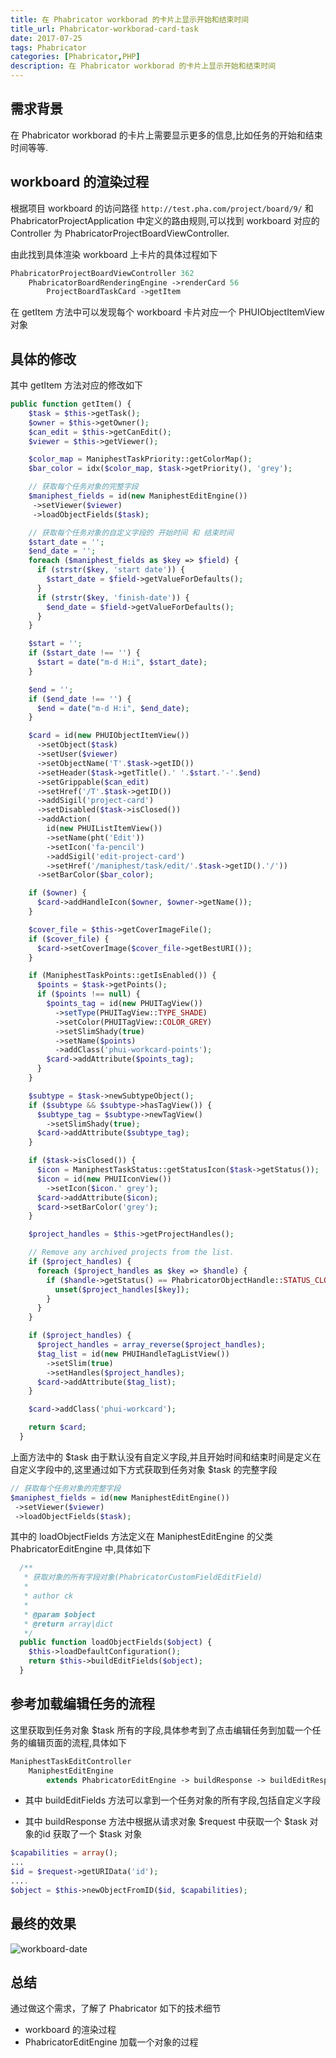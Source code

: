 ```yaml
---
title: 在 Phabricator workborad 的卡片上显示开始和结束时间
title_url: Phabricator-workborad-card-task
date: 2017-07-25
tags: Phabricator
categories: [Phabricator,PHP]
description: 在 Phabricator workborad 的卡片上显示开始和结束时间
---
```


## 需求背景

在 Phabricator workborad 的卡片上需要显示更多的信息,比如任务的开始和结束时间等等.

## workboard 的渲染过程

根据项目 workboard 的访问路径 `http://test.pha.com/project/board/9/` 和 PhabricatorProjectApplication 中定义的路由规则,可以找到 workboard 对应的 Controller 为 PhabricatorProjectBoardViewController. 

由此找到具体渲染 workboard 上卡片的具体过程如下

```php
PhabricatorProjectBoardViewController 362
	PhabricatorBoardRenderingEngine ->renderCard 56
		ProjectBoardTaskCard ->getItem 
```

在 getItem 方法中可以发现每个 workboard 卡片对应一个 PHUIObjectItemView 对象

## 具体的修改

其中 getItem 方法对应的修改如下

```php
public function getItem() {
    $task = $this->getTask();
    $owner = $this->getOwner();
    $can_edit = $this->getCanEdit();
    $viewer = $this->getViewer();

    $color_map = ManiphestTaskPriority::getColorMap();
    $bar_color = idx($color_map, $task->getPriority(), 'grey');

    // 获取每个任务对象的完整字段
    $maniphest_fields = id(new ManiphestEditEngine())
     ->setViewer($viewer)
     ->loadObjectFields($task);

    // 获取每个任务对象的自定义字段的 开始时间 和 结束时间
    $start_date = '';
    $end_date = '';
    foreach ($maniphest_fields as $key => $field) {
      if (strstr($key, 'start date')) {
        $start_date = $field->getValueForDefaults();
      }
      if (strstr($key, 'finish-date')) {
        $end_date = $field->getValueForDefaults();
      }
    }

    $start = '';
    if ($start_date !== '') {
      $start = date("m-d H:i", $start_date);
    }

    $end = '';
    if ($end_date !== '') {
      $end = date("m-d H:i", $end_date);
    }

    $card = id(new PHUIObjectItemView())
      ->setObject($task)
      ->setUser($viewer)
      ->setObjectName('T'.$task->getID())
      ->setHeader($task->getTitle().' '.$start.'-'.$end)
      ->setGrippable($can_edit)
      ->setHref('/T'.$task->getID())
      ->addSigil('project-card')
      ->setDisabled($task->isClosed())
      ->addAction(
        id(new PHUIListItemView())
        ->setName(pht('Edit'))
        ->setIcon('fa-pencil')
        ->addSigil('edit-project-card')
        ->setHref('/maniphest/task/edit/'.$task->getID().'/'))
      ->setBarColor($bar_color);

    if ($owner) {
      $card->addHandleIcon($owner, $owner->getName());
    }

    $cover_file = $this->getCoverImageFile();
    if ($cover_file) {
      $card->setCoverImage($cover_file->getBestURI());
    }

    if (ManiphestTaskPoints::getIsEnabled()) {
      $points = $task->getPoints();
      if ($points !== null) {
        $points_tag = id(new PHUITagView())
          ->setType(PHUITagView::TYPE_SHADE)
          ->setColor(PHUITagView::COLOR_GREY)
          ->setSlimShady(true)
          ->setName($points)
          ->addClass('phui-workcard-points');
        $card->addAttribute($points_tag);
      }
    }

    $subtype = $task->newSubtypeObject();
    if ($subtype && $subtype->hasTagView()) {
      $subtype_tag = $subtype->newTagView()
        ->setSlimShady(true);
      $card->addAttribute($subtype_tag);
    }

    if ($task->isClosed()) {
      $icon = ManiphestTaskStatus::getStatusIcon($task->getStatus());
      $icon = id(new PHUIIconView())
        ->setIcon($icon.' grey');
      $card->addAttribute($icon);
      $card->setBarColor('grey');
    }

    $project_handles = $this->getProjectHandles();

    // Remove any archived projects from the list.
    if ($project_handles) {
      foreach ($project_handles as $key => $handle) {
        if ($handle->getStatus() == PhabricatorObjectHandle::STATUS_CLOSED) {
          unset($project_handles[$key]);
        }
      }
    }

    if ($project_handles) {
      $project_handles = array_reverse($project_handles);
      $tag_list = id(new PHUIHandleTagListView())
        ->setSlim(true)
        ->setHandles($project_handles);
      $card->addAttribute($tag_list);
    }

    $card->addClass('phui-workcard');

    return $card;
  }
```

上面方法中的 $task 由于默认没有自定义字段,并且开始时间和结束时间是定义在自定义字段中的,这里通过如下方式获取到任务对象 $task 的完整字段

```php
// 获取每个任务对象的完整字段
$maniphest_fields = id(new ManiphestEditEngine())
 ->setViewer($viewer)
 ->loadObjectFields($task);
```

其中的 loadObjectFields 方法定义在 ManiphestEditEngine 的父类 PhabricatorEditEngine 中,具体如下

```php
  /**
   * 获取对象的所有字段对象(PhabricatorCustomFieldEditField)
   *
   * author ck
   *
   * @param $object
   * @return array|dict
   */
  public function loadObjectFields($object) {
    $this->loadDefaultConfiguration();
    return $this->buildEditFields($object);
  }
```

## 参考加载编辑任务的流程

这里获取到任务对象 $task 所有的字段,具体参考到了点击编辑任务到加载一个任务的编辑页面的流程,具体如下

```php
ManiphestTaskEditController
	ManiphestEditEngine
		extends PhabricatorEditEngine -> buildResponse -> buildEditResponse -> buildEditFields
```

- 其中 buildEditFields 方法可以拿到一个任务对象的所有字段,包括自定义字段		

- 其中 buildResponse 方法中根据从请求对象 $request 中获取一个 $task 对象的id 获取了一个 $task 对象

```php
$capabilities = array();
...
$id = $request->getURIData('id');
....
$object = $this->newObjectFromID($id, $capabilities);
```

## 最终的效果

![workboard-date](http://7xt8a6.com1.z0.glb.clouddn.com/workboard-1.PNG)

## 总结

通过做这个需求，了解了 Phabricator 如下的技术细节

- workboard 的渲染过程
- PhabricatorEditEngine 加载一个对象的过程